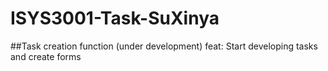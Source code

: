 # ISYS3001-Task-SuXinya
##Task creation function (under development)
feat: Start developing tasks and create forms
